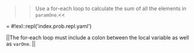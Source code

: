 >>Use a for-each loop to calculate the sum of all the elements in <code>paramOne</code>.<<

= #!exl::repl('index.prob.repl.yaml')

||The for-each loop must include a colon between the local variable as well as <code>varOne</code>. ||